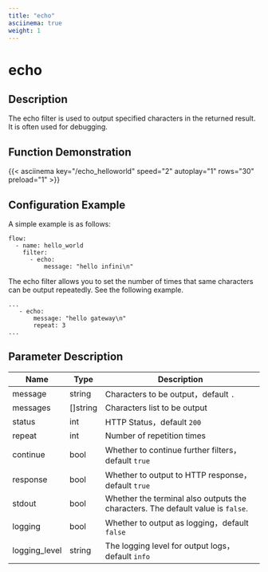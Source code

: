 ```yaml
---
title: "echo"
asciinema: true
weight: 1
---
```


# echo

## Description

The echo filter is used to output specified characters in the returned result. It is often used for debugging.

## Function Demonstration

{{< asciinema key="/echo_helloworld" speed="2"  autoplay="1"  rows="30" preload="1" >}}

## Configuration Example

A simple example is as follows:

```
flow:
  - name: hello_world
    filter:
      - echo:
          message: "hello infini\n"
```

The echo filter allows you to set the number of times that same characters can be output repeatedly. See the following example.

```
...
   - echo:
       message: "hello gateway\n"
       repeat: 3
...
```

## Parameter Description

| Name          | Type     | Description                                                                     |
| ------------- | -------- | ------------------------------------------------------------------------------- |
| message       | string   | Characters to be output，default `.`                                            |
| messages      | []string | Characters list to be output                                                    |
| status        | int      | HTTP Status，default `200`                                                      |
| repeat        | int      | Number of repetition times                                                      |
| continue      | bool     | Whether to continue further filters，default `true`                             |
| response      | bool     | Whether to output to HTTP response，default `true`                              |
| stdout        | bool     | Whether the terminal also outputs the characters. The default value is `false`. |
| logging       | bool     | Whether to output as logging，default `false`                                   |
| logging_level | string   | The logging level for output logs，default `info`                               |
